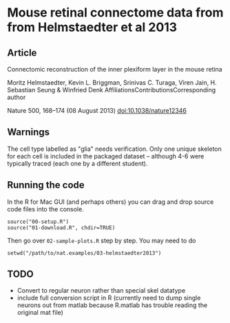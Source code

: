 # Mouse retinal connectome data from from Helmstaedter et al 2013
## Article
Connectomic reconstruction of the inner plexiform layer in the mouse retina
 
Moritz Helmstaedter, Kevin L. Briggman, Srinivas C. Turaga, Viren Jain, H. Sebastian Seung & Winfried Denk
AffiliationsContributionsCorresponding author

Nature 500, 168–174 (08 August 2013) [doi:10.1038/nature12346](http://dx.doi.org/10.1038/nature12346)

## Warnings
The cell type labelled as "glia" needs verification. Only one unique skeleton 
for each cell is included in the packaged dataset – although 4-6 were typically
traced (each one by a different student).

## Running the code
In the R for Mac GUI (and perhaps others) you can drag and drop source code files
into the console.

```
source("00-setup.R")
source("01-download.R", chdir=TRUE)
```
Then go over `02-sample-plots.R` step by step. You may need to do

```
setwd("/path/to/nat.examples/03-helmstaedter2013")
```

## TODO
* Convert to regular neuron rather than special skel datatype
* include full conversion script in R (currently need to dump single neurons out
  from matlab because R.matlab has trouble reading the original mat file)